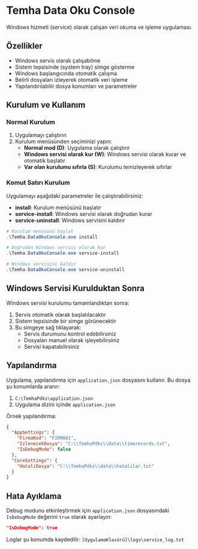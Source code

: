 # Temha Data Oku Console

Windows hizmeti (service) olarak çalışan veri okuma ve işleme uygulaması.

## Özellikler

- Windows servis olarak çalışabilme
- Sistem tepsisinde (system tray) simge gösterme
- Windows başlangıcında otomatik çalışma
- Belirli dosyaları izleyerek otomatik veri işleme
- Yapılandırılabilir dosya konumları ve parametreler

## Kurulum ve Kullanım

### Normal Kurulum

1. Uygulamayı çalıştırın
2. Kurulum menüsünden seçiminizi yapın:
   - **Normal mod (D)**: Uygulama olarak çalıştırır
   - **Windows servisi olarak kur (W)**: Windows servisi olarak kurar ve otomatik başlatır
   - **Var olan kurulumu sıfırla (S)**: Kurulumu temizleyerek sıfırlar

### Komut Satırı Kurulum

Uygulamayı aşağıdaki parametreler ile çalıştırabilirsiniz:

- **install**: Kurulum menüsünü başlatır
- **service-install**: Windows servisi olarak doğrudan kurar
- **service-uninstall**: Windows servisini kaldırır

```powershell
# Kurulum menüsünü başlat
.\Temha.DataOkuConsole.exe install

# Doğrudan Windows servisi olarak kur
.\Temha.DataOkuConsole.exe service-install

# Windows servisini kaldır
.\Temha.DataOkuConsole.exe service-uninstall
```

## Windows Servisi Kurulduktan Sonra

Windows servisi kurulumu tamamlandıktan sonra:

1. Servis otomatik olarak başlatılacaktır
2. Sistem tepsisinde bir simge görünecektir
3. Bu simgeye sağ tıklayarak:
   - Servis durumunu kontrol edebilirsiniz
   - Dosyaları manuel olarak işleyebilirsiniz
   - Servisi kapatabilirsiniz

## Yapılandırma

Uygulama, yapılandırma için `application.json` dosyasını kullanır. Bu dosya şu konumlarda aranır:

1. `C:\TemhaPdks\application.json`
2. Uygulama dizini içinde `application.json`

Örnek yapılandırma:

```json
{
  "AppSettings": {
    "FirmaKod": "FIRMA01",
    "IzlenecekDosya": "C:\\TemhaPdks\\data\\timerecords.txt",
    "IsDebugMode": false
  },
  "CoreSettings": {
    "HataliDosya": "C:\\TemhaPdks\\data\\hatalilar.txt"
  }
}
```

## Hata Ayıklama

Debug modunu etkinleştirmek için `application.json` dosyasındaki `IsDebugMode` değerini `true` olarak ayarlayın:

```json
"IsDebugMode": true
```

Loglar şu konumda kaydedilir: `[UygulamaKlasörü]\logs\service_log.txt`
